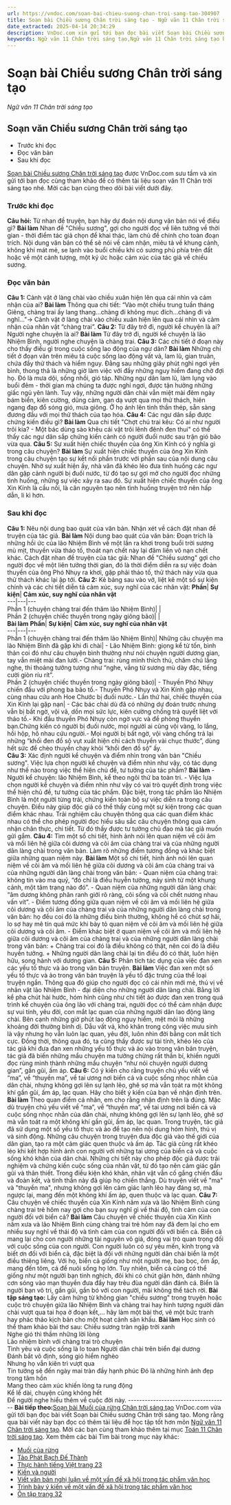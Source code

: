 ```yaml
---
url: https://vndoc.com/soan-bai-chieu-suong-chan-troi-sang-tao-304907
title: Soạn bài Chiều sương Chân trời sáng tạo - Ngữ văn 11 Chân trời sáng tạo - VnDoc.com
date_extracted: 2025-04-14 20:34:29
description: VnDoc.com xin gửi tới bạn đọc bài viết Soạn bài Chiều sương Chân trời sáng tạo. Mời các bạn cùng tham khảo chi tiết.
keywords: Ngữ văn 11 Chân trời sáng tạo,Ngữ văn 11 Chân trời sáng tạo bài chiều sương,Soạn văn 11 Chân trời sáng tạo,văn 11 Chân trời sáng tạo,soạn văn 11 Chân trời,ngữ văn 11 Chân trời,Soạn bài Chiều sương Chân trời sáng tạo,Soạn bài Chiều sương,Chiều sương,soạn văn Chiều sương
---
```


# Soạn bài Chiều sương Chân trời sáng tạo
 _Ngữ văn 11 Chân trời sáng tạo_
## Soạn văn Chiều sương Chân trời sáng tạo
  * Trước khi đọc
  * Đọc văn bản
  * Sau khi đọc

[Soạn bài Chiều sương Chân trời sáng tạo](<https://vndoc.com/soan-bai-chieu-suong-chan-troi-sang-tao-304907>) được VnDoc.com sưu tầm và xin gửi tới bạn đọc cùng tham khảo để có thêm tài liệu soạn văn 11 Chân trời sáng tạo nhé. Mời các bạn cùng theo dõi bài viết dưới đây.
### Trước khi đọc
**Câu hỏi:** Từ nhan đề truyện, bạn hãy dự đoán nội dung văn bản nói về điều gì?
**Bài làm**
Nhan đề "Chiều sương", gợi cho người đọc về liên tưởng về thời gian - thời điểm tác giả chọn để khai thác, làm chủ đề chính cho toàn đoạn trích. Nội dung văn bản có thể sẽ nói về cảm nhận, miêu tả về khung cảnh, không khí mát mẻ, se lạnh vào buổi chiều khi có sương phủ phía trên đất hoặc về một cảnh tượng, một ký ức hoặc cảm xúc của tác giả về chiều sương.
### Đọc văn bản
**Câu 1:** Cảnh vật ở làng chài vào chiều xuân hiện lên qua cái nhìn và cảm nhận của ai?
**Bài làm**
Thông qua chi tiết: “Vào một chiều trung tuần tháng Giêng, chàng trai ấy lang thang...chàng đi không mục đích...chàng đi và nghĩ..."→ Cảnh vật ở làng chài vào chiều xuân hiện lên qua cái nhìn và cảm nhận của nhân vật “chàng trai”.
**Câu 2:** Từ đây trở đi, người kể chuyện là ai? Người nghe chuyện là ai?
**Bài làm**
Từ đây trở đi, người kể chuyện là lão Nhiệm Bình, người nghe chuyện là chàng trai.
**Câu 3:** Các chi tiết ở đoạn này cho thấy điều gì trong cuộc sống lao động của ngư dân?
**Bài làm**
Những chi tiết ở đoạn văn trên miêu tả cuộc sống lao động vất vả, lam lũ, gian truân, chứa đầy thử thách và hiểm nguy. Đằng sau những giây phút nghỉ ngơi yên bình, thong thả là những giờ làm việc với đầy những nguy hiểm đang chờ đợi họ. Đó là mưa dội, sống nhồi, gió táp. Những ngư dân lam lũ, làm lụng vào buổi đêm - thời gian mà chúng ta được nghỉ ngơi, được tận hưởng những giấc ngủ yên lành.
Tuy vậy, những người dân chài vẫn miệt mài đêm ngày bám biển, kiên cường, dũng cảm, gan dạ vượt qua mọi thử thách, hiên ngang đạp đổ sóng gió, mưa giông. Ở họ ánh lên tinh thần thép, sẵn sàng đương đầu với mọi thử thách của tạo hóa.
**Câu 4:** Các ngư dân sắp được chứng kiến điều gì?
**Bài làm**
Qua chi tiết "Chợt chú trai kêu: Có ai như người trôi kia? - Một bác dùng sào khêu cái vật trôi lênh đênh đen thui" có thể thấy các ngư dân sắp chứng kiến cảnh có người đuối nước sau trận gió bão vừa qua.
**Câu 5:** Sự xuất hiện chiếc thuyền của ông Xin Kính có ý nghĩa gì trong câu chuyện?
**Bài làm**
Sự xuất hiện chiếc thuyền của ông Xin Kính trong câu chuyện tạo sự kết nối phần trước với phần sau của nội dung câu chuyện. Nhờ sự xuất hiện ấy, nhà văn đã khéo léo đưa tình huống các ngư dân gặp cảnh người bị đuối nước, từ đó tạo sự gợi mở cho người đọc những tình huống, những sự việc xảy ra sau đó.
Sự xuất hiện chiếc thuyền của ông Xin Kính là cầu nối, là căn nguyên tạo nên tình huống truyện trở nên hấp dẫn, li kì hơn.
### Sau khi đọc
**Câu 1:** Nêu nội dung bao quát của văn bản. Nhận xét về cách đặt nhan đề truyện của tác giả.
**Bài làm**
Nội dung bao quát của văn bản: Đoạn trích là những hồi ức của lão Nhiệm Bình về một lần ra khơi trong buổi trời sương mù mịt, thuyền vừa tháo tố, thoát nạn chết này lại đâm liền vô nạn chết khác.
Cách đặt nhan đề truyện của tác giả: Nhan đề "Chiều sương" gợi cho người đọc về một liên tưởng thời gian, đó là thời điểm diễn ra sự việc đoàn thuyền của ông Phó Nhụy ra khơi, gặp phải tháo tố, thử thách này vừa qua thử thách khác lại ập tới.
**Câu 2:** Kẻ bảng sau vào vở, liệt kê một số sự kiện chính và các chi tiết diễn tả cảm xúc, suy nghĩ của các nhân vật:
**Phần**| **Sự kiện**| **Cảm xúc, suy nghĩ của nhân vật**  
---|---|---  
Phần 1 \(chuyện chàng trai đến thăm lão Nhiệm Bình\)| |   
Phần 2 \(chuyện chiếc thuyền trong ngày giông bão\)| |   
**Bài làm**
**Phần**| **Sự kiện**| **Cảm xúc, suy nghĩ của nhân vật**  
---|---|---  
Phần 1 \(chuyện chàng trai đến thăm lão Nhiệm Bình\)| Những câu chuyện ma lão Nhiệm Bình đã gặp khi đi chài| \- Lão Nhiệm Bình: giọng kể từ tốn, bình thản coi đó như câu chuyện bình thường như nói chuyện người dương gian, tay vẫn miệt mài đan lưới.\- Chàng trai: rùng mình thích thú, chăm chú lắng nghe, thi thoảng tưởng tượng như “nghe, vẳng từ sương mù dày đặc, tiếng cười giòn ríu rít”.  
Phần 2 \(chuyện chiếc thuyền trong ngày giông bão\)| \- Thuyền Phó Nhụy chiến đấu với phong ba bão tố.\- Thuyền Phó Nhụy và Xin Kính gặp nhau, cùng nhau cứu anh Hoe Chước bị đuối nước.\- Lần thứ hai, chiếc thuyền của Xin Kính lại gặp nạn| \- Các bác chài dù đã có những dự đoán trước nhưng vẫn bị bất ngờ, vội vã, dồn mọi sức lực, kiên cường chống trả quyết liệt với tháo tố.\- Khi đầu thuyền Phó Nhụy còn ngờ vực và đề phòng thuyền bạn.Chứng kiến có người bị đuối nước, mọi người ai cũng vội vàng, lo lắng, hồi hộp, hô nhau cứu người.\- Mọi người bị bất ngờ, vội vàng chống trả lại những “khối đen đồ sộ vụt xuất hiện chỉ cách thuyền vài chục thước”, dùng hết sức để chèo thuyền chạy khỏi “khối đen đồ sộ” ấy.  
**Câu 3:** Xác định người kể chuyện và điểm nhìn trong văn bản "Chiều sương". Việc lựa chọn người kể chuyện và điểm nhìn như vậy, có tác dụng như thế nào trong việc thể hiện chủ đề, tư tưởng của tác phẩm?
**Bài làm**
\- Người kể chuyện: lão Nhiệm Bình, kể theo ngôi thứ ba toàn tri.
\- Việc lựa chọn người kể chuyện và điểm nhìn như vậy có vai trò quyết định trong việc thể hiện chủ đề, tư tưởng của tác phẩm. Đặc biệt, trong tác phẩm lão Nhiệm Bình là một người từng trải, chứng kiến toàn bộ sự việc diễn ra trong câu chuyện. Điều này giúp độc giả có thể thấy cùng một sự kiện trong các quan điểm khác nhau. Trải nghiệm câu chuyện thông qua các quan điểm khác nhau có thể cho phép người đọc hiểu sâu sắc câu chuyện thông qua cảm nhận chân thực, chi tiết. Từ đó thấy được tư tưởng chủ đạo mà tác giả muốn gửi gắm.
**Câu 4:** Tìm một số chi tiết, hình ảnh nói lên quan niệm về cõi âm và mối liên hệ giữa cõi dương và cõi âm của chàng trai và của những người dân làng chài trong văn bản. Làm rõ những điểm tương đồng và khác biệt giữa những quan niệm này.
**Bài làm**
Một số chi tiết, hình ảnh nói lên quan niệm về cõi âm và mối liên hệ giữa cõi dương và cõi âm của chàng trai và của những người dân làng chài trong văn bản:
\- Quan niệm của chàng trai: không tin vào ma quỷ, “đó chỉ là điều huyễn tưởng, nảy sinh từ một khung cảnh, một tâm trạng nào đó”.
\- Quan niệm của những người dân làng chài: “âm dương không phân ranh giới rõ ràng, cõi sống và cõi chết nương nhau vấn vít”.
\- Điểm tương đồng giữa quan niệm về cõi âm và mối liên hệ giữa cõi dương và cõi âm của chàng trai và của những người dân làng chài trong văn bản: họ đều coi đó là những điều bình thường, không hề có chút sợ hãi, lo sợ hay mê tín quá mức khi bày tỏ quan niệm về cõi âm và mối liên hệ giữa cõi dương và cõi âm.
\- Điểm khác biệt ở quan niệm về cõi âm và mối liên hệ giữa cõi dương và cõi âm của chàng trai và của những người dân làng chài trong văn bản:
\+ Chàng trai coi đó là điều không có thật, nên coi đó là điều huyền tưởng.
\+ Những người dân làng chài lại tin điều đó có thât, luôn hiện hữu, song hành với dương gian.
**Câu 5:** Phân tích tác dụng của việc đan xen các yếu tố thực và ảo trong văn bản truyện.
**Bài làm**
Việc đan xen một số yếu tố thực và ảo trong văn bản truyện là yếu tố đặc trưng của thể loại truyện ngắn. Thông qua đó giúp cho người đọc có cái nhìn mới mẻ, thú vị về nhân vật lão Nhiệm Bình - đại diện cho những người dân làng chài.
Bằng lời kể pha chút hài hước, hóm hỉnh cũng như chi tiết ảo được đan xen trong quá trình kể chuyện của ông lão với chàng trai, người đọc có thể cảm nhận được sự vui tính, yêu đời, con mắt lạc quan của những người dân lao động làng chài. Bên cạnh những giờ phút lao động nguy hiểm, mệt mỏi là những khoảng đời thường bình dị. Dẫu vất vả, khó khăn trong công việc mưu sinh là vậy nhưng họ vẫn luôn lạc quan, yêu đời, luôn nhìn đời bằng con mắt tích cực. Đồng thời, thông qua đó, ta cũng thấy được sự tài tính, khéo léo của tác giả khi đưa đan xen những yếu tố thực và ảo vào trong văn bản truyện, tác giả đã biến những mẩu chuyện ma tưởng chừng rất thần bí, khiến người đọc rùng mình thành những mẩu chuyện “như nói chuyện người dương gian”, gần gũi, ấm áp.
**Câu 6:** Có ý kiến cho rằng truyện chủ yếu viết về “ma”, về “thuyền ma”, về tai ương nơi biển cả và cuộc sống nhọc nhằn của dân chài, nhưng không gợi lên sự lạnh lẽo, ghê sợ mà vẫn toát ra một không khí gần gũi, ấm áp, lạc quan. Hãy cho biết ý kiến của bạn về nhận định trên.
**Bài làm**
Theo quan điểm cá nhân, em cho rằng nhận định trên là đúng. Mặc dù truyện chủ yếu viết về “ma”, về “thuyền ma”, về tai ương nơi biển cả và cuộc sống nhọc nhằn của dân chài, nhưng không gợi lên sự lạnh lẽo, ghê sợ mà vẫn toát ra một không khí gần gũi, ấm áp, lạc quan.
Trong truyện, tác giả đã sử dụng một số yếu tố thực và ảo để tạo nên nội dung hóm hỉnh, thú vị và sinh động. Những câu chuyện trong truyện đưa độc giả vào thế giới của dân gian, tạo ra một cảm giác quen thuộc và ấm áp. Tác giả cũng rất khéo léo khi kết hợp hình ảnh con người với những tai ương của biển cả và cuộc sống khó khăn của dân chài. Những chi tiết này cho phép độc giả được trải nghiệm và chứng kiến cuộc sống của nhân vật, từ đó tạo nên cảm giác gần gũi và thân thiết. Trong điều kiện khó khăn, nhân vật vẫn cố gắng chiến đấu và đoàn kết, và tinh thần này đã giúp họ chiến thắng. Dù truyện viết về "ma" và "thuyền ma", nhưng không gợi lên cảm giác lạnh lẽo hay đáng sợ, mà ngược lại, mang đến một không khí ấm áp, quen thuộc và lạc quan.
**Câu 7:** Câu chuyện về chiếc thuyền của Xin Kính năm xưa và lão Nhiệm Bình cùng chàng trai trẻ hôm nay gợi cho bạn suy nghĩ gì về thái độ, tình cảm của con người đối với biển cả?
**Bài làm**
Câu chuyện về chiếc thuyền của Xin Kính năm xưa và lão Nhiệm Bình cùng chàng trai trẻ hôm nay đã đem lại cho em nhiều suy nghĩ về thái độ và tình cảm của con người đối với biển cả. Biển cả mang lại cho con người những tài nguyên vô giá, đóng vai trò quan trọng đối với cuộc sống của con người. Con người luôn có sự yêu mến, kính trọng và biết ơn đối với biển cả, đặc biệt là đối với những người dân chài biển là một điều thiêng liêng. Với họ, biển cả giống như một người mẹ, bao bọc, ôm ấp, mang đến tôm, cá để nuôi sống họ lớn. Tuy nhiên, biển cả cũng có thể giống như một người bạn tinh nghịch, đôi khi có chút giận hờn, đánh những cơn sóng vào mạn thuyền đưa đẩy hay trêu đùa người dân đánh cá. Biển là người bạn vô tri, gần gũi, gắn bó với con người, mãi không thể tách rời.
**Bài tập sáng tạo:** Lấy cảm hứng từ không gian "chiều sương" trong truyện hoặc cuộc trò chuyện giữa lão Nhiệm Bình và chàng trai hay hình tượng người dân chài vượt qua tai họa ở đoạn kết,... hãy làm một bài thơ, vẽ một bức tranh hay phác thảo kịch bản cho một hoạt cảnh sân khấu.
**Bài làm**
Học sinh có thể tham khảo bài thơ sau:
Chiều sương tràn ngập trời xanh  
Nghe gió thì thầm những lời lòng  
Lão nhiệm bình với chàng trai trò chuyện  
Tình yêu và cuộc sống là lo toan
Người dân chài trên biển đại dương  
Đánh bắt vô định, sóng gió hiểm nghèo  
Nhưng họ vẫn kiên trì vượt qua  
Tin tưởng sẽ đến ngày mai tràn đầy hạnh phúc
Đó là những hình ảnh đẹp trong tâm hồn  
Mang theo cảm xúc khiến lòng ta rung động  
Kể lể dài, chuyện cũng không hết  
Để người nghe hiểu thêm về cuộc đời này.
\------------------------------------
**Bài tiếp theo:**[Soạn bài Muối của rừng Chân trời sáng tạo](<https://vndoc.com/soan-bai-muoi-cua-rung-chan-troi-sang-tao-304916>)
VnDoc.com vừa gửi tới bạn đọc bài viết Soạn bài Chiều sương Chân trời sáng tạo. Mong rằng qua bài viết này bạn đọc có thêm tài liệu để học tập tốt hơn môn [Ngữ văn 11 Chân trời sáng tạo](<https://vndoc.com/ngu-van-11-chan-troi-sang-tao>). Mời các bạn cùng tham khảo thêm tại mục [Toán 11 Chân trời sáng tạo](<https://vndoc.com/toan-11-chan-troi-sang-tao>).
Xem thêm các bài Tìm bài trong mục này khác:
  * [Muối của rừng](</soan-bai-muoi-cua-rung-chan-troi-sang-tao-304916>)
  * [Tảo Phát Bạch Đế Thành](</soan-bai-tao-phat-bach-de-thanh-chan-troi-sang-tao-305054>)
  * [Thực hành tiếng Việt trang 23](</soan-bai-thuc-hanh-tieng-viet-trang-23-chan-troi-sang-tao-305056>)
  * [Kiến và người](</soan-bai-kien-va-nguoi-chan-troi-sang-tao-305057>)
  * [Viết văn bản nghị luận về một vấn đề xã hội trong tác phẩm văn học](</soan-bai-viet-van-ban-nghi-luan-ve-mot-van-de-xa-hoi-trong-tac-pham-van-hoc-chan-troi-sang-tao-305062>)
  * [Trình bày ý kiến về một vấn đề xã hội trong tác phẩm văn học](</soan-bai-trinh-bay-y-kien-ve-mot-van-de-xa-hoi-trong-tac-pham-van-hoc-chan-troi-sang-tao-305073>)
  * [Ôn tập trang 32](</soan-bai-on-tap-trang-32-chan-troi-sang-tao-305140>)

